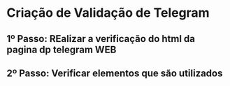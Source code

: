 # Criação de Validação de Telegram
## 1º Passo: REalizar a verificação do html da pagina dp telegram WEB
## 2º Passo:  Verificar elementos que são utilizados